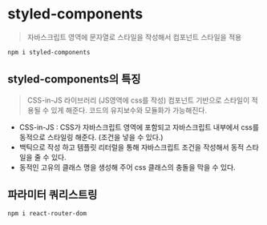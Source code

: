 # styled-components
> 자바스크립트 영역에 문자열로 스타일을 작성해서
> 컴포넌트 스타일을 적용


```sh
npm i styled-components 
```

## styled-components의 특징
> CSS-in-JS 라이브러리 (JS영역에 css를 작성)
> 컴포넌트 기반으로 스타일이 적용될 수 있게 해준다.
> 코드의 유지보수와 모듈화가 가능해진다.

- CSS-in-JS : CSS가 자바스크립트 영역에 포함되고 자바스크립트 내부에서 css를 동적으로 스타일링 해준다. (조건을 넣을 수 있다.)
- 백틱으로 작성 하고 템플릿 리터럴을 통해 자바스크립트 조건을 작성해서 동적 스타일을 줄 수 있다.
- 동적인 고유의 클래스 명을 생성해 주어 css 클래스의 충돌을 막을 수 있다.

## 파라미터 쿼리스트링
```sh
npm i react-router-dom
```